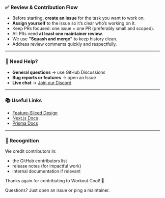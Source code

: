 ### ✅ Review & Contribution Flow

- Before starting, **create an issue** for the task you want to work on.
- **Assign yourself** to the issue so it’s clear who’s working on it.
- Keep PRs focused: one issue = one PR (preferably small and scoped).
- All PRs need **at least one maintainer review**.
- We use **"Squash and merge"** to keep history clean.
- Address review comments quickly and respectfully.

---

### 🤔 Need Help?

- **General questions** → use GitHub Discussions
- **Bug reports or features** → open an Issue
- **Live chat** → [Join our Discord](https://discord.gg/NtrsUBuHUB)

---

### 📚 Useful Links

- [Feature-Sliced Design](https://feature-sliced.design/)
- [Next.js Docs](https://nextjs.org/docs)
- [Prisma Docs](https://www.prisma.io/docs/)

---

### 🌟 Recognition

We credit contributors in:

- the GitHub contributors list
- release notes (for impactful work)
- internal documentation if relevant

Thanks again for contributing to Workout Cool! 💪

Questions? Just open an issue or ping a maintainer.
